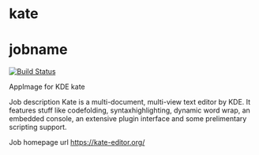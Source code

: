 # kate
# jobname
[![Build Status](http://aci.pangea.pub/job/kate-appimage/job/master/badge/icon)](http://aci.pangea.pub/job/kate-appimage/job/master/)

AppImage for KDE kate

Job description
Kate is a multi-document, multi-view text editor by KDE. It features stuff like codefolding, syntaxhighlighting, dynamic word wrap, an embedded console, an extensive plugin interface and some prelimentary scripting support.

Job homepage url
https://kate-editor.org/
